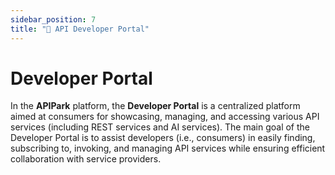```yaml
---
sidebar_position: 7
title: "🔎 API Developer Portal"
---
```


# Developer Portal

In the **APIPark** platform, the **Developer Portal** is a centralized platform aimed at consumers for showcasing, managing, and accessing various API services (including REST services and AI services). The main goal of the Developer Portal is to assist developers (i.e., consumers) in easily finding, subscribing to, invoking, and managing API services while ensuring efficient collaboration with service providers.